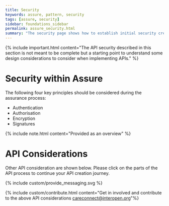 ```yaml
---
title: Security
keywords: assure, pattern, security
tags: [assure, security]
sidebar: foundations_sidebar
permalink: assure_security.html
summary: "The security page shows how to establish initial security credentials (where necessary) with the API provided"
---
```


{% include important.html content="The API security described in this section is not meant to be complete but a starting point to understand some design considerations to consider when implementing APIs." %}

# Security within Assure #

The following four key principles should be considered during the assurance process:

- Authentication
- Authorisation
- Encryption
- Signatures

{% include note.html content="Provided as an overview" %}


# API Considerations #

Other API consideration are shown below. Please click on the parts of the API process to continue your API creation journey.

{% include custom/provide_messaging.svg %}

{% include custom/contribute.html content="Get in involved and contribute to the above API considerations careconnect@interopen.org"%}
